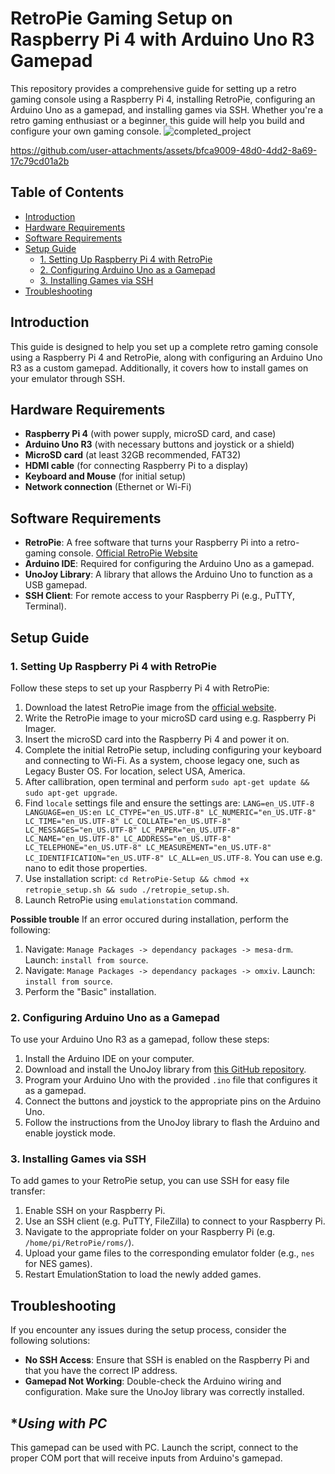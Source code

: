 # RetroPie Gaming Setup on Raspberry Pi 4 with Arduino Uno R3 Gamepad

This repository provides a comprehensive guide for setting up a retro gaming console using a Raspberry Pi 4, installing RetroPie, configuring an Arduino Uno as a gamepad, and installing games via SSH. Whether you're a retro gaming enthusiast or a beginner, this guide will help you build and configure your own gaming console.
![completed_project](https://github.com/user-attachments/assets/0cae4e70-fd8d-4249-aab7-5c2f98712ed2)

https://github.com/user-attachments/assets/bfca9009-48d0-4dd2-8a69-17c79cd01a2b


## Table of Contents

- [Introduction](#introduction)
- [Hardware Requirements](#hardware-requirements)
- [Software Requirements](#software-requirements)
- [Setup Guide](#setup-guide)
  - [1. Setting Up Raspberry Pi 4 with RetroPie](#1-setting-up-raspberry-pi-4-with-retropie)
  - [2. Configuring Arduino Uno as a Gamepad](#2-configuring-arduino-uno-as-a-gamepad)
  - [3. Installing Games via SSH](#3-installing-games-via-ssh)
- [Troubleshooting](#troubleshooting)

## Introduction

This guide is designed to help you set up a complete retro gaming console using a Raspberry Pi 4 and RetroPie, along with configuring an Arduino Uno R3 as a custom gamepad. Additionally, it covers how to install games on your emulator through SSH.

## Hardware Requirements

- **Raspberry Pi 4** (with power supply, microSD card, and case)
- **Arduino Uno R3** (with necessary buttons and joystick or a shield)
- **MicroSD card** (at least 32GB recommended, FAT32)
- **HDMI cable** (for connecting Raspberry Pi to a display)
- **Keyboard and Mouse** (for initial setup)
- **Network connection** (Ethernet or Wi-Fi)

## Software Requirements

- **RetroPie**: A free software that turns your Raspberry Pi into a retro-gaming console. [Official RetroPie Website](https://retropie.org.uk/)
- **Arduino IDE**: Required for configuring the Arduino Uno as a gamepad.
- **UnoJoy Library**: A library that allows the Arduino Uno to function as a USB gamepad.
- **SSH Client**: For remote access to your Raspberry Pi (e.g., PuTTY, Terminal).

## Setup Guide

### 1. Setting Up Raspberry Pi 4 with RetroPie

Follow these steps to set up your Raspberry Pi 4 with RetroPie:

1. Download the latest RetroPie image from the [official website](https://retropie.org.uk/download/).
2. Write the RetroPie image to your microSD card using e.g. Raspberry Pi Imager.
3. Insert the microSD card into the Raspberry Pi 4 and power it on.
4. Complete the initial RetroPie setup, including configuring your keyboard and connecting to Wi-Fi. As a system, choose legacy one, such as Legacy Buster OS. For location, select USA, America.
5. After callibration, open terminal and perform `sudo apt-get update && sudo apt-get upgrade`.
6. Find `locale` settings file and ensure the settings are: `LANG=en_US.UTF-8 LANGUAGE=en_US:en LC_CTYPE="en_US.UTF-8" LC_NUMERIC="en_US.UTF-8" LC_TIME="en_US.UTF-8" LC_COLLATE="en_US.UTF-8" LC_MESSAGES="en_US.UTF-8" LC_PAPER="en_US.UTF-8" LC_NAME="en_US.UTF-8" LC_ADDRESS="en_US.UTF-8" LC_TELEPHONE="en_US.UTF-8" LC_MEASUREMENT="en_US.UTF-8" LC_IDENTIFICATION="en_US.UTF-8" LC_ALL=en_US.UTF-8`. You can use e.g. nano to edit those properties.
7. Use installation script: `cd RetroPie-Setup && chmod +x retropie_setup.sh && sudo ./retropie_setup.sh`.
8. Launch RetroPie using `emulationstation` command.

**Possible trouble**
If an error occured during installation, perform the following:
1. Navigate: `Manage Packages -> dependancy packages -> mesa-drm`. Launch: `install from source`.
2. Navigate: `Manage Packages -> dependancy packages -> omxiv`. Launch: `install from source`.
3. Perform the "Basic" installation.


### 2. Configuring Arduino Uno as a Gamepad

To use your Arduino Uno R3 as a gamepad, follow these steps:

1. Install the Arduino IDE on your computer.
2. Download and install the UnoJoy library from [this GitHub repository](https://github.com/AlanChatham/UnoJoy).
3. Program your Arduino Uno with the provided `.ino` file that configures it as a gamepad.
4. Connect the buttons and joystick to the appropriate pins on the Arduino Uno.
5. Follow the instructions from the UnoJoy library to flash the Arduino and enable joystick mode.

### 3. Installing Games via SSH

To add games to your RetroPie setup, you can use SSH for easy file transfer:

1. Enable SSH on your Raspberry Pi.
2. Use an SSH client (e.g. PuTTY, FileZilla) to connect to your Raspberry Pi.
3. Navigate to the appropriate folder on your Raspberry Pi (e.g. `/home/pi/RetroPie/roms/`).
4. Upload your game files to the corresponding emulator folder (e.g., `nes` for NES games).
5. Restart EmulationStation to load the newly added games.

## Troubleshooting

If you encounter any issues during the setup process, consider the following solutions:

- **No SSH Access**: Ensure that SSH is enabled on the Raspberry Pi and that you have the correct IP address.
- **Gamepad Not Working**: Double-check the Arduino wiring and configuration. Make sure the UnoJoy library was correctly installed.


## **Using with PC*
This gamepad can be used with PC. Launch the script, connect to the proper COM port that will receive inputs from Arduino's gamepad.
